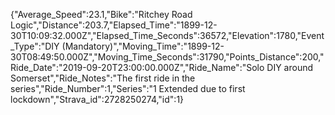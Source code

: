 {"Average_Speed":23.1,"Bike":"Ritchey Road Logic","Distance":203.7,"Elapsed_Time":"1899-12-30T10:09:32.000Z","Elapsed_Time_Seconds":36572,"Elevation":1780,"Event_Type":"DIY (Mandatory)","Moving_Time":"1899-12-30T08:49:50.000Z","Moving_Time_Seconds":31790,"Points_Distance":200,"Ride_Date":"2019-09-20T23:00:00.000Z","Ride_Name":"Solo DIY around Somerset","Ride_Notes":"The first ride in the series","Ride_Number":1,"Series":"1 Extended due to first lockdown","Strava_id":2728250274,"id":1}